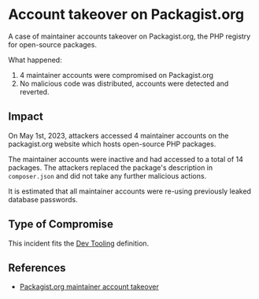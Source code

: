 # Account takeover on Packagist.org

A case of maintainer accounts takeover on Packagist.org, the
PHP registry for open-source packages.

What happened:

1. 4 maintainer accounts were compromised on Packagist.org
2. No malicious code was distributed, accounts were detected
   and reverted.

## Impact

On May 1st, 2023, attackers accessed 4 maintainer accounts on
the packagist.org website which hosts open-source PHP packages.

The maintainer accounts were inactive and had accessed to a
total of 14 packages. The attackers replaced the package's
description in `composer.json` and did not take any further
malicious actions.

It is estimated that all maintainer accounts were re-using
previously leaked database passwords.

## Type of Compromise

This incident fits the [Dev Tooling](../compromise-definitions.md#dev-tooling)
definition.

## References

- [Packagist.org maintainer account takeover](https://blog.packagist.com/packagist-org-maintainer-account-takeover/)
